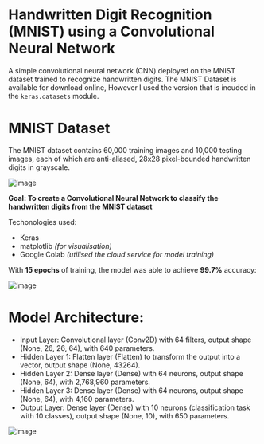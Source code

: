 # Handwritten Digit Recognition (MNIST) using a Convolutional Neural Network
A simple convolutional neural network (CNN) deployed on the MNIST dataset trained to recognize handwritten digits. The MNIST Dataset is available for download online, However I used the version that is incuded in the ``keras.datasets`` module.

# MNIST Dataset
The MNIST dataset contains 60,000 training images and 10,000 testing images, each of which are anti-aliased, 28x28 pixel-bounded handwritten digits in grayscale.

![image](https://github.com/sgspencer2618/MNIST_CNN_Handwritten_Digit_Recognition/assets/144366072/4662c8af-5a11-4cb5-a60e-c22589c83465)

**Goal: To create a Convolutional Neural Network to classify the handwritten digits from the MNIST dataset**

Techonologies used:
- Keras
- matplotlib *(for visualisation)*
- Google Colab *(utilised the cloud service for model training)*

With **15 epochs** of training, the model was able to achieve **99.7%** accuracy:

![image](https://github.com/sgspencer2618/MNIST_CNN_Handwritten_Digit_Recognition/assets/144366072/90410538-b065-4548-8a3a-913cff0f76a2)

# Model Architecture:
- Input Layer: Convolutional layer (Conv2D) with 64 filters, output shape (None, 26, 26, 64), with 640 parameters.
- Hidden Layer 1: Flatten layer (Flatten) to transform the output into a vector, output shape (None, 43264).
- Hidden Layer 2: Dense layer (Dense) with 64 neurons, output shape (None, 64), with 2,768,960 parameters.
- Hidden Layer 3: Dense layer (Dense) with 64 neurons, output shape (None, 64), with 4,160 parameters.
- Output Layer: Dense layer (Dense) with 10 neurons (classification task with 10 classes), output shape (None, 10), with 650 parameters.

![image](https://github.com/sgspencer2618/MNIST_CNN_Handwritten_Digit_Recognition/assets/144366072/4c96fb57-dc11-4f1e-a1a0-e74b571afcbe)
